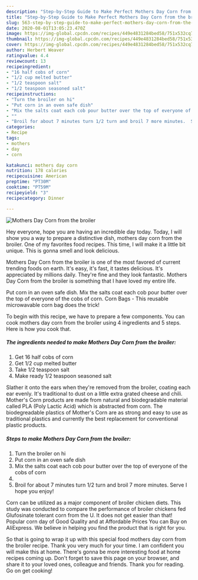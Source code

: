 ```yaml
---
description: "Step-by-Step Guide to Make Perfect Mothers Day Corn from the broiler"
title: "Step-by-Step Guide to Make Perfect Mothers Day Corn from the broiler"
slug: 563-step-by-step-guide-to-make-perfect-mothers-day-corn-from-the-broiler
date: 2020-08-01T13:05:23.470Z
image: https://img-global.cpcdn.com/recipes/449e4831284bed58/751x532cq70/mothers-day-corn-from-the-broiler-recipe-main-photo.jpg
thumbnail: https://img-global.cpcdn.com/recipes/449e4831284bed58/751x532cq70/mothers-day-corn-from-the-broiler-recipe-main-photo.jpg
cover: https://img-global.cpcdn.com/recipes/449e4831284bed58/751x532cq70/mothers-day-corn-from-the-broiler-recipe-main-photo.jpg
author: Herbert Weaver
ratingvalue: 4.4
reviewcount: 13
recipeingredient:
- "16 half cobs of corn"
- "1/2 cup melted butter"
- "1/2 teaspoon salt"
- "1/2 teaspoon seasoned salt"
recipeinstructions:
- "Turn the broiler on hi"
- "Put corn in an oven safe dish"
- "Mix the salts coat each cob pour butter over the top of everyone of the cobs of corn"
- ""
- "Broil for about 7 minutes turn 1/2 turn and broil 7 more minutes.  Serve I hope you enjoy!"
categories:
- Recipe
tags:
- mothers
- day
- corn

katakunci: mothers day corn 
nutrition: 178 calories
recipecuisine: American
preptime: "PT30M"
cooktime: "PT59M"
recipeyield: "3"
recipecategory: Dinner

---
```



![Mothers Day Corn from the broiler](https://img-global.cpcdn.com/recipes/449e4831284bed58/751x532cq70/mothers-day-corn-from-the-broiler-recipe-main-photo.jpg)

Hey everyone, hope you are having an incredible day today. Today, I will show you a way to prepare a distinctive dish, mothers day corn from the broiler. One of my favorites food recipes. This time, I will make it a little bit unique. This is gonna smell and look delicious.

Mothers Day Corn from the broiler is one of the most favored of current trending foods on earth. It's easy, it's fast, it tastes delicious. It's appreciated by millions daily. They're fine and they look fantastic. Mothers Day Corn from the broiler is something that I have loved my entire life.

Put corn in an oven safe dish. Mix the salts coat each cob pour butter over the top of everyone of the cobs of corn. Corn Bags - This reusable microwavable corn bag does the trick!


To begin with this recipe, we have to prepare a few components. You can cook mothers day corn from the broiler using 4 ingredients and 5 steps. Here is how you cook that.

<!--inarticleads1-->

##### The ingredients needed to make Mothers Day Corn from the broiler:

1. Get 16 half cobs of corn
1. Get 1/2 cup melted butter
1. Take 1/2 teaspoon salt
1. Make ready 1/2 teaspoon seasoned salt


Slather it onto the ears when they&#39;re removed from the broiler, coating each ear evenly. It&#39;s traditional to dust on a little extra grated cheese and chili. Mother&#39;s Corn products are made from natural and biodegradable material called PLA (Poly Lactic Acid) which is abstracted from corn. The biodegreadable plastics of Mother&#39;s Corn are as strong and easy to use as traditional plastics and currently the best replacement for conventional plastic products. 

<!--inarticleads2-->

##### Steps to make Mothers Day Corn from the broiler:

1. Turn the broiler on hi
1. Put corn in an oven safe dish
1. Mix the salts coat each cob pour butter over the top of everyone of the cobs of corn
1. 
1. Broil for about 7 minutes turn 1/2 turn and broil 7 more minutes.  Serve I hope you enjoy!


Corn can be utilized as a major component of broiler chicken diets. This study was conducted to compare the performance of broiler chickens fed Glufosinate tolerant corn from the U. It does not get easier than that! Popular corn day of Good Quality and at Affordable Prices You can Buy on AliExpress. We believe in helping you find the product that is right for you. 

So that is going to wrap it up with this special food mothers day corn from the broiler recipe. Thank you very much for your time. I am confident you will make this at home. There's gonna be more interesting food at home recipes coming up. Don't forget to save this page on your browser, and share it to your loved ones, colleague and friends. Thank you for reading. Go on get cooking!
